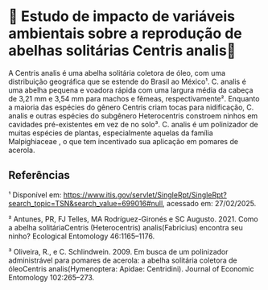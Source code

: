# 🐝 Estudo de impacto de variáveis ambientais sobre a reprodução de abelhas solitárias Centris analis🐝

A Centris analis é uma abelha solitária coletora de óleo,  com uma distribuição geográfica que se estende do Brasil ao México¹. C. analis é uma abelha pequena e voadora rápida com uma largura média da cabeça de 3,21 mm e 3,54 mm para machos e fêmeas, respectivamente². Enquanto a maioria das espécies do gênero Centris criam tocas para nidificação, C. analis e outras espécies do subgênero Heterocentris constroem ninhos em cavidades pré-existentes em vez de no solo³. C. analis é um polinizador de muitas espécies de plantas, especialmente aquelas da família Malpighiaceae , o que tem incentivado sua aplicação em pomares de acerola.



## Referências

¹ Disponível em: https://www.itis.gov/servlet/SingleRpt/SingleRpt?search_topic=TSN&search_value=699016#null, acessado em: 27/02/2025.

² Antunes, PR, FJ Telles, MA Rodríguez-Gironés e SC Augusto. 2021. Como a abelha solitáriaCentris (Heterocentris) analis(Fabricius) encontra seu ninho? Ecological Entomology 46:1165–1176.

³ Oliveira, R., e C. Schlindwein. 2009. Em busca de um polinizador administrável para pomares de acerola: a abelha solitária coletora de óleoCentris analis(Hymenoptera: Apidae: Centridini). Journal of Economic Entomology 102:265–273.
